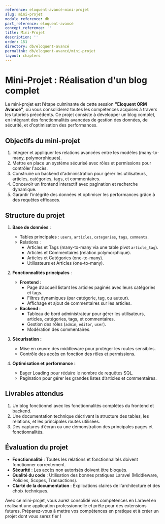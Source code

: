 ```yaml
---
reference: eloquent-avancé-mini-projet
slug: mini-projet
module_reference: db
part_reference: eloquent-avancé
concept_reference: ''
title: Mini-Projet
description: ''
order: 151
directory: db/eloquent-avancé
permalink: db/eloquent-avancé/mini-projet
layout: chapters
---
```


# **Mini-Projet : Réalisation d'un blog complet**

Le mini-projet est l’étape culminante de cette session **"Eloquent ORM Avancé"**, où vous consoliderez toutes les compétences acquises à travers les tutoriels précédents. Ce projet consiste à développer un blog complet, en intégrant des fonctionnalités avancées de gestion des données, de sécurité, et d'optimisation des performances.

## **Objectifs du mini-projet**
1. Intégrer et appliquer les relations avancées entre les modèles (many-to-many, polymorphiques).
2. Mettre en place un système sécurisé avec rôles et permissions pour contrôler l'accès.
3. Construire un backend d'administration pour gérer les utilisateurs, articles, catégories, tags, et commentaires.
4. Concevoir un frontend interactif avec pagination et recherche dynamique.
5. Garantir l’intégrité des données et optimiser les performances grâce à des requêtes efficaces.

## **Structure du projet**
1. **Base de données** :
   - Tables principales : `users`, `articles`, `categories`, `tags`, `comments`.
   - Relations : 
     - Articles et Tags (many-to-many via une table pivot `article_tag`).
     - Articles et Commentaires (relation polymorphique).
     - Articles et Catégories (one-to-many).
     - Utilisateurs et Articles (one-to-many).

2. **Fonctionnalités principales** :
   - **Frontend** :
     - Page d’accueil listant les articles paginés avec leurs catégories et tags.
     - Filtres dynamiques (par catégorie, tag, ou auteur).
     - Affichage et ajout de commentaires sur les articles.
   - **Backend** :
     - Tableau de bord administrateur pour gérer les utilisateurs, articles, catégories, tags, et commentaires.
     - Gestion des rôles (`admin`, `editor`, `user`).
     - Modération des commentaires.

3. **Sécurisation** :
   - Mise en œuvre des middleware pour protéger les routes sensibles.
   - Contrôle des accès en fonction des rôles et permissions.

4. **Optimisation et performance** :
   - Eager Loading pour réduire le nombre de requêtes SQL.
   - Pagination pour gérer les grandes listes d’articles et commentaires.

## **Livrables attendus**
1. Un blog fonctionnel avec les fonctionnalités complètes du frontend et backend.
2. Une documentation technique décrivant la structure des tables, les relations, et les principales routes utilisées.
3. Des captures d’écran ou une démonstration des principales pages et fonctionnalités.

## **Évaluation du projet**
- **Fonctionnalité** : Toutes les relations et fonctionnalités doivent fonctionner correctement.
- **Sécurité** : Les accès non autorisés doivent être bloqués.
- **Qualité du code** : Utilisation des bonnes pratiques Laravel (Middleware, Policies, Scopes, Transactions).
- **Clarté de la documentation** : Explications claires de l'architecture et des choix techniques.

Avec ce mini-projet, vous aurez consolidé vos compétences en Laravel en réalisant une application professionnelle et prête pour des extensions futures. Préparez-vous à mettre vos compétences en pratique et à créer un projet dont vous serez fier !
